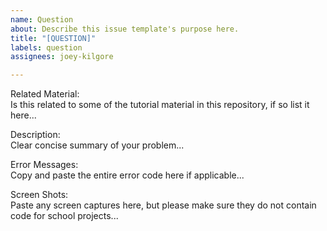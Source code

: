 ```yaml
---
name: Question
about: Describe this issue template's purpose here.
title: "[QUESTION]"
labels: question
assignees: joey-kilgore

---
```


Related Material:  
Is this related to some of the tutorial material in this repository, if so list it here...  

Description:  
Clear concise summary of your problem...  

Error Messages:  
Copy and paste the entire error code here if applicable...  

Screen Shots:  
Paste any screen captures here, but please make sure they do not contain code for school projects...
